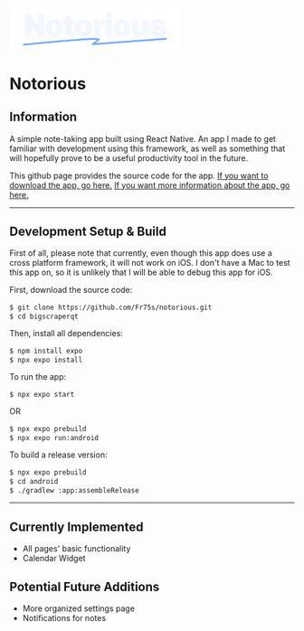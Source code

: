 <img src="assets/images/logo_dark.png" width="60%" title="Notorious Logo">

# Notorious

## Information

A simple note-taking app built using React Native. An app I made to get familiar with development using this framework, as well as something that will hopefully prove to be a useful productivity tool in the future.

This github page provides the source code for the app. [If you want to download the app, go here.](https://github.com/Fr75s/notorious/releases) [If you want more information about the app, go here.](https://fr75s.github.io/notorious/)

***

## Development Setup & Build

First of all, please note that currently, even though this app does use a cross platform framework, it will not work on iOS. I don't have a Mac to test this app on, so it is unlikely that I will be able to debug this app for iOS.

First, download the source code:

```
$ git clone https://github.com/Fr75s/notorious.git
$ cd bigscraperqt
```

Then, install all dependencies:

```
$ npm install expo
$ npx expo install
```

To run the app:

```
$ npx expo start
```

OR

```
$ npx expo prebuild
$ npx expo run:android
```

To build a release version:

```
$ npx expo prebuild
$ cd android
$ ./gradlew :app:assembleRelease
```

***

## Currently Implemented

- All pages' basic functionality
- Calendar Widget

## Potential Future Additions

- More organized settings page
- Notifications for notes
